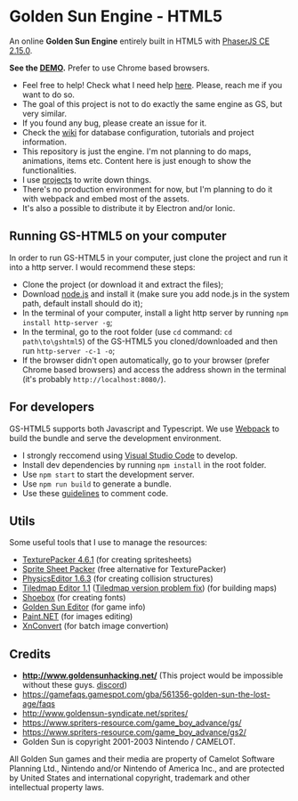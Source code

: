 # Golden Sun Engine - HTML5
An online **Golden Sun Engine** entirely built in HTML5 with [PhaserJS CE 2.15.0](http://phaser.io/).

**See the [DEMO](https://jjppof.github.io/goldensun_html5/index).** Prefer to use Chrome based browsers.

- Feel free to help! Check what I need help [here](https://github.com/jjppof/goldensun_html5/projects/2). Please, reach me if you want to do so.
- The goal of this project is not to do exactly the same engine as GS, but very similar.
- If you found any bug, please create an issue for it.
- Check the [wiki](https://github.com/jjppof/goldensun_html5/wiki) for database configuration, tutorials and project information.
- This repository is just the engine. I'm not planning to do maps, animations, items etc. Content here is just enough to show the functionalities.
- I use [projects](https://github.com/jjppof/goldensun_html5/projects/1) to write down things.
- There's no production environment for now, but I'm planning to do it with webpack and embed most of the assets.
- It's also a possible to distribute it by Electron and/or Ionic.

## Running GS-HTML5 on your computer

In order to run GS-HTML5 in your computer, just clone the project and run it into a http server. I would recommend these steps:
- Clone the project (or download it and extract the files);
- Download [node.js](https://nodejs.org/en/download/) and install it (make sure you add node.js in the system path, default install should do it);
- In the terminal of your computer, install a light http server by running `npm install http-server -g`;
- In the terminal, go to the root folder (use `cd` command: `cd path\to\gshtml5`) of the GS-HTML5 you cloned/downloaded and then run `http-server -c-1 -o`;
- If the browser didn't open automatically, go to your browser (prefer Chrome based browsers) and access the address shown in the terminal (it's probably `http://localhost:8080/`).

## For developers

GS-HTML5 supports both Javascript and Typescript. We use [Webpack](https://webpack.js.org/) to build the bundle and serve the development environment.
- I strongly reccomend using [Visual Studio Code](https://code.visualstudio.com/download) to develop.
- Install dev dependencies by running `npm install` in the root folder.
- Use `npm start` to start the development server.
- Use `npm run build` to generate a bundle.
- Use these [guidelines](https://typedoc.org/guides/doccomments/) to comment code.

## Utils

Some useful tools that I use to manage the resources:
- [TexturePacker 4.6.1](https://www.codeandweb.com/texturepacker) (for creating spritesheets)
- [Sprite Sheet Packer](https://www.codeandweb.com/free-sprite-sheet-packer) (free alternative for TexturePacker)
- [PhysicsEditor 1.6.3](https://www.codeandweb.com/physicseditor) (for creating collision structures)
- [Tiledmap Editor 1.1](https://www.mapeditor.org/) ([Tiledmap version problem fix](https://github.com/bjorn/tiled/issues/2058#issuecomment-458975579)) (for building maps)
- [Shoebox](https://renderhjs.net/shoebox/) (for creating fonts)
- [Golden Sun Editor](http://forum.goldensunhacking.net/index.php?action=downloads;sa=view;down=124) (for game info)
- [Paint.NET](https://www.getpaint.net/) (for images editing)
- [XnConvert](https://www.xnview.com/en/xnconvert/) (for batch image convertion)

## Credits
- **http://www.goldensunhacking.net/** (This project would be impossible without these guys. [discord](https://discord.gg/7qBjWE))
- https://gamefaqs.gamespot.com/gba/561356-golden-sun-the-lost-age/faqs
- http://www.goldensun-syndicate.net/sprites/
- https://www.spriters-resource.com/game_boy_advance/gs/
- https://www.spriters-resource.com/game_boy_advance/gs2/
- Golden Sun is copyright 2001-2003 Nintendo / CAMELOT.

All Golden Sun games and their media are property of Camelot Software Planning Ltd., Nintendo and/or Nintendo of America Inc., and are protected by United States and international copyright, trademark and other intellectual property laws.
